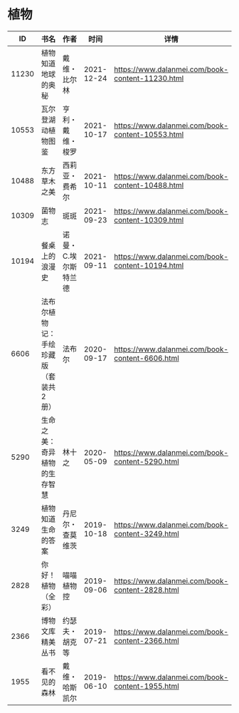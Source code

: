 # 植物

| ID | 书名 | 作者 | 时间 | 详情 | 下载页面 | EPUB下载链接 | MOBI下载链接 | AZW3下载链接 |
| --- | --- | --- | --- | --- | --- | --- | --- | --- |
| 11230 | 植物知道地球的奥秘 | 戴维・比尔林 | 2021-12-24 | https://www.dalanmei.com/book-content-11230.html | https://www.dalanmei.com/download-book-11230.html | http://ct.dalanmei.com/f/31084289-570169813-ca380a | http://ct.dalanmei.com/f/31084289-570313052-d1cffa | http://ct.dalanmei.com/f/31084289-570378487-131663 |
| 10553 | 瓦尔登湖动植物图鉴 | 亨利・戴维・梭罗 | 2021-10-17 | https://www.dalanmei.com/book-content-10553.html | https://www.dalanmei.com/download-book-10553.html | http://ct.dalanmei.com/f/31084289-570122344-d57e48 | http://ct.dalanmei.com/f/31084289-570266650-703c6b | http://ct.dalanmei.com/f/31084289-571407250-245865 |
| 10488 | 东方草木之美 | 西莉亚・费希尔 | 2021-10-11 | https://www.dalanmei.com/book-content-10488.html | https://www.dalanmei.com/download-book-10488.html | http://ct.dalanmei.com/f/31084289-570127599-9d123b | http://ct.dalanmei.com/f/31084289-570269779-c00238 | http://ct.dalanmei.com/f/31084289-571409595-a0f420 |
| 10309 | 菌物志 | 斑斑 | 2021-09-23 | https://www.dalanmei.com/book-content-10309.html | https://www.dalanmei.com/download-book-10309.html | http://ct.dalanmei.com/f/31084289-570107631-021e1a | http://ct.dalanmei.com/f/31084289-570256791-013765 | http://ct.dalanmei.com/f/31084289-571415271-a30ee0 |
| 10194 | 餐桌上的浪漫史 | 诺曼・C.埃尔斯特兰德 | 2021-09-11 | https://www.dalanmei.com/book-content-10194.html | https://www.dalanmei.com/download-book-10194.html | http://ct.dalanmei.com/f/31084289-569449179-72279c | http://ct.dalanmei.com/f/31084289-570213518-2a7739 | http://ct.dalanmei.com/f/31084289-571417619-8fd42b |
| 6606 | 法布尔植物记：手绘珍藏版（套装共2册） | 法布尔 | 2020-09-17 | https://www.dalanmei.com/book-content-6606.html | https://www.dalanmei.com/download-book-6606.html | http://ct.dalanmei.com/f/31084289-571550410-722f9b | http://ct.dalanmei.com/f/31084289-571847559-929354 | http://ct.dalanmei.com/f/31084289-572201549-616e3f |
| 5290 | 生命之美：奇异植物的生存智慧 | 林十之 | 2020-05-09 | https://www.dalanmei.com/book-content-5290.html | https://www.dalanmei.com/download-book-5290.html | http://ct.dalanmei.com/f/31084289-571501192-127678 | http://ct.dalanmei.com/f/31084289-571775335-ac6c3b | http://ct.dalanmei.com/f/31084289-571920288-e9bae6 |
| 3249 | 植物知道生命的答案 | 丹尼尔・查莫维茨 | 2019-10-18 | https://www.dalanmei.com/book-content-3249.html | https://www.dalanmei.com/download-book-3249.html | http://ct.dalanmei.com/f/31084289-571557529-d9a60d | http://ct.dalanmei.com/f/31084289-571915557-2a1250 | http://ct.dalanmei.com/f/31084289-572074548-7bdb9e |
| 2828 | 你好！植物（全彩） | 喵喵植物控 | 2019-09-06 | https://www.dalanmei.com/book-content-2828.html | https://www.dalanmei.com/download-book-2828.html | http://ct.dalanmei.com/f/31084289-571586862-10d9c9 | http://ct.dalanmei.com/f/31084289-571732487-d9c2cb | http://ct.dalanmei.com/f/31084289-571844207-680ef7 |
| 2366 | 博物文库精美丛书 | 约瑟夫・胡克等 | 2019-07-21 | https://www.dalanmei.com/book-content-2366.html | https://www.dalanmei.com/download-book-2366.html | http://ct.dalanmei.com/f/31084289-571589764-86b12e | http://ct.dalanmei.com/f/31084289-571737506-0fcc67 | http://ct.dalanmei.com/f/31084289-571867468-1f32a2 |
| 1955 | 看不见的森林 | 戴维・哈斯凯尔 | 2019-06-10 | https://www.dalanmei.com/book-content-1955.html | https://www.dalanmei.com/download-book-1955.html | http://ct.dalanmei.com/f/31084289-571512876-6be30c | http://ct.dalanmei.com/f/31084289-571776732-484292 | http://ct.dalanmei.com/f/31084289-571876280-9f0eea |
